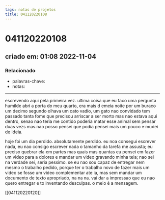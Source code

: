 ```yaml
---
tags: notas de projetos
title: 041120220108
---
```

# 041120220108
## criado em: 01:08 2022-11-04

### Relacionado
- palavras-chave: 
- notas: 
---
escrevendo aqui pela primeira vez.
ultima coisa que eu faco
uma pergunta humilde
abri a porta do meu quarto, era mais d emeia noite
por um buraco um decimo segundo olhava
um cato vadio, um gato nao convidado
tem passado tanta fome que precisou arriscar a ser morto 
mas nao estava aqui dentro, senao nao teria me contido
poderia matar esse animal sem pensar duas vezs
mas nao posso
pensei que podia
pensei mais um pouco e mudei de ideia.

hoje foi um dia perdido. absolutamente perdido.
eu noa consegui escrever nada, eu nao consigo escrever nada 
o tamanho da tarefa me assusta; eu preciso quebrar ela em partes mas quais
mas quantas
eu pensei em fazer um video para a dolores e mandar
um video gravando minha tela; nao sei 
na verdade sei, seria pessimo. se eu nao sou capaz de entregar nem mesmo o trabalho pedido, porque ter o trabalho novo de fazer mais um video
se fosse um video complementar ate ia, mas sem mandar um documento de texto apropriado, na na na. vai dar a impressao que eu nao quero entregar e to inventando desculpas. o meio é a mensagem.

[[041120220120]]